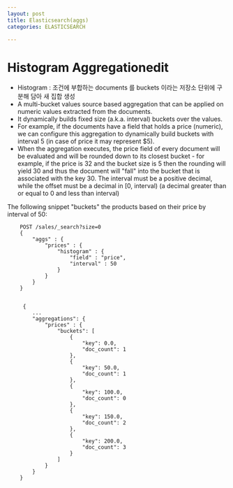 ```yaml
---
layout: post
title: Elasticsearch(aggs)
categories: ELASTICSEARCH

---
```



# Histogram Aggregationedit
* Histogram : 조건에 부합하는 documents 를 buckets 이라는 저장소 단위에 구분해 담아 새 집합 생성
* A multi-bucket values source based aggregation that can be applied on numeric values extracted from the documents. 
* It dynamically builds fixed size (a.k.a. interval) buckets over the values. 
* For example, if the documents have a field that holds a price (numeric), we can configure this aggregation to dynamically build buckets with interval 5 (in case of price it may represent $5). 
* When the aggregation executes, the price field of every document will be evaluated and will be rounded down to its closest bucket - for example, if the price is 32 and the bucket size is 5 then the rounding will yield 30 and thus the document will "fall" into the bucket that is associated with the key 30. 
The interval must be a positive decimal, while the offset must be a decimal in [0, interval) (a decimal greater than or equal to 0 and less than interval)

The following snippet "buckets" the products based on their price by interval of 50:

        POST /sales/_search?size=0
        {
            "aggs" : {
                "prices" : {
                    "histogram" : {
                        "field" : "price",
                        "interval" : 50
                    }
                }
            }
        }
        
        
         {
            ...
            "aggregations": {
                "prices" : {
                    "buckets": [
                        {
                            "key": 0.0,
                            "doc_count": 1
                        },
                        {
                            "key": 50.0,
                            "doc_count": 1
                        },
                        {
                            "key": 100.0,
                            "doc_count": 0
                        },
                        {
                            "key": 150.0,
                            "doc_count": 2
                        },
                        {
                            "key": 200.0,
                            "doc_count": 3
                        }
                    ]
                }
            }
        }
